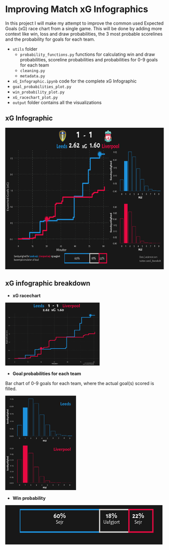 # Improving Match xG Infographics

In this project I will make my attempt to improve the common used Expected Goals (xG) race chart from a single game.
This will be done by adding more context like win, loss and draw probabilities, the 3 most probable scorelines and the probability for goals for each team.

- `utils` folder
  - `probability_functions.py` functions for calculating win and draw probabilities, scoreline probabilities and probabilities for 0-9 goals for each team
  - `cleaning.py`
  - `metadata.py`
- `xG_Infographic.ipynb` code for the complete xG Infographic
- `goal_probabilities_plot.py`
- `win_probability_plot.py`
- `xG_racechart_plot.py`
- `output` folder contains all the visualizations

## xG Infographic

<img src="output/Leeds_vs_Liverpool_xG_infographic_gw32.png" width="600" height="450" />

## xG infographic breakdown
- **xG racechart**

<img src="output/Leeds_vs_Liverpool_xG_racechart_gw32.png" width="300" height="200" />

- **Goal probabilities for each team**

Bar chart of 0-9 goals for each team, where the actual goal(s) scored is filled.

<img src="output/goal_probabilities_viz.png" width="225" height="300" />

- **Win probability**

<img src="output/win_probability_viz.png" width="500" height="125" />

